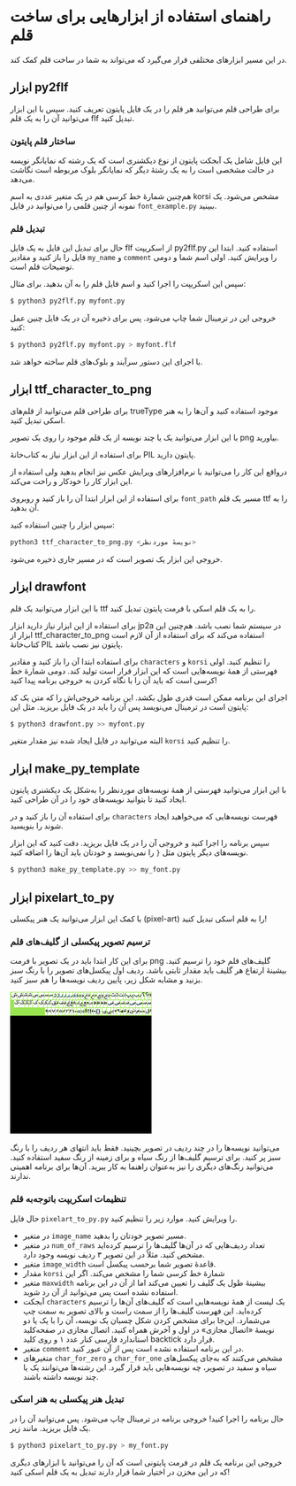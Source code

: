 # راهنمای استفاده از ابزارهایی برای ساخت قلم

در این مسیر ابزارهای مختلفی قرار می‌گیرد که می‌تواند به شما در ساخت قلم کمک کند.

## ابزار py2flf

برای طراحی قلم می‌توانید هر قلم را در یک فایل پایتون تعریف کنید. سپس با این ابزار می‌توانید آن را به یک قلم flf تبدیل کنید.

### ساختار قلم پایتون

این فایل شامل یک آبجکت پایتون از نوع دیکشنری است که یک رشته که نمایانگر نویسه در حالت مشخصی است را به یک رشتهٔ دیگر که نمایانگر بلوک مربوطه است نگاشت می‌دهد.

هم‌چنین شمارهٔ خط کرسی هم در یک متغیر عددی به اسم korsi مشخص می‌شود. یک نمونه از چنین قلمی را می‌توانید در فایل `font_example.py` ببینید.

### تبدیل قلم

حال برای تبدیل این فایل به یک فایل flf از اسکریپت py2flf.py استفاده کنید.
ابتدا این فایل را باز کنید و مقادیر `my_name` و `comment` را ویرایش کنید. اولی اسم شما و دومی توضیحات قلم است.

سپس این اسکریپت را اجرا کنید و اسم فایل قلم را به آن بدهید. برای مثال:

```bash
$ python3 py2flf.py myfont.py
```

خروجی این در ترمینال شما چاپ می‌شود. پس برای ذخیره آن در یک فایل چنین عمل کنید:

```bash
$ python3 py2flf.py myfont.py > myfont.flf
```

با اجرای این دستور سرآیند و بلوک‌های قلم ساخته خواهد شد.

## ابزار ttf_character_to_png

برای طراحی قلم می‌توانید از قلم‌های trueType موجود استفاده کنید و آن‌ها را به هنر اسکی تبدیل کنید.

با این ابزار می‌توانید یک یا چند نویسه از یک قلم موجود را روی یک تصویر png بیاورید.

برای استفاده از این ابزار نیاز به کتاب‌خانهٔ PIL پایتون دارید.

درواقع این کار را می‌توانید با نرم‌افزارهای ویرایش عکس نیز انجام بدهید ولی استفاده از این ابزار کار را خودکار و راحت می‌کند.

برای استفاده از این ابزار ابتدا آن را باز کنید و روبروی `font_path` مسیر یک قلم ttf را به آن بدهید.

سپس ابزار را چنین استفاده کنید:

```bash
python3 ttf_character_to_png.py <نویسهٔ موردنظر>
```

خروجی این ابزار یک تصویر است که در مسیر جاری ذخیره می‌شود.

## ابزار drawfont

با این ابزار می‌توانید یک قلم ttf را به یک قلم اسکی با فرمت پایتون تبدیل کنید.

برای استفاده از این ابزار نیاز دارید ابزار jp2a در سیستم شما نصب باشد. هم‌چنین این ابزار از ttf_character_to_png استفاده می‌کند که برای استفاده از آن لازم است کتاب‌خانهٔ PIL پایتون نیز نصب باشد.

برای استفاده ابتدا آن را باز کنید و مقادیر `characters` و `korsi` را تنظیم کنید. اولی فهرستی از همهٔ نویسه‌هایی است که این ابزار قرار است تولید کند. دومی شمارهٔ خط کرسی است که باید آن را با نگاه کردن به خروجی برنامه پیدا کنید!

اجرای این برنامه ممکن است قدری طول بکشد. این برنامه خروجی‌اش را که متن یک کد پایتون است در ترمینال می‌نویسد پس آن را باید در یک فایل بریزید. مثل این:

```bash
$ python3 drawfont.py >> myfont.py
```

البته می‌توانید در فایل ایجاد شده نیز مقدار متغیر `korsi` را تنظیم کنید.

## ابزار make_py_template

با این ابزار می‌توانید فهرستی از همهٔ نویسه‌های موردنظر را به‌شکل یک دیکشنری پایتون ایجاد کنید تا بتوانید نویسه‌های خود را در آن طراحی کنید.

برای استفاده آن را باز کنید و در `characters` فهرست نویسه‌هایی که می‌خواهید ایجاد شوند را بنویسید.

سپس برنامه را اجرا کنید و خروجی آن را در یک فایل بریزید. دقت کنید که این ابزار نویسه‌های دیگر پایتون مثل `{` را نمی‌نویسد و خودتان باید آن‌ها را اضافه کنید.

```bash
$ python3 make_py_template.py >> my_font.py
```

## ابزار pixelart_to_py

با کمک این ابزار می‌توانید یک هنر پیکسلی (pixel-art) را به قلم اسکی تبدیل کنید!

### ترسیم تصویر پیکسلی از گلیف‌های قلم

برای این کار ابتدا باید در یک تصویر با فرمت png گلیف‌های قلم خود را ترسیم کنید. بیشینهٔ ارتفاع هر گلیف باید مقدار ثابتی باشد. ردیف اول پیکسل‌های تصویر را با رنگ سبز بزنید و مشابه شکل زیر، پایین ردیف نویسه‌ها را هم سبز کنید.

![](./pixelart.png)

می‌توانید نویسه‌ها را در چند ردیف در تصویر بچینید. فقط باید انتهای هر ردیف را با رنگ سبز پر کنید. برای ترسیم گلیف‌ها از رنگ سیاه و برای زمینه از رنگ سفید استفاده کنید. می‌توانید رنگ‌های دیگری را نیز به‌عنوان راهنما به کار ببرید. آن‌ها برای برنامه اهمیتی ندارند.

### تنظیمات اسکریپت باتوجه‌به قلم
حال فایل `pixelart_to_py.py` را ویرایش کنید. موارد زیر را تنظیم کنید.

- در متغیر `image_name` مسیر تصویر خودتان را بدهید.
- در متغیر `num_of_raws` تعداد ردیف‌هایی که در آن‌ها گلیف‌ها را ترسیم کرده‌اید مشخص کنید. مثلاً در این تصویر ۳ ردیف نویسه وجود دارد.
- متغیر `image_width` قاعدهٔ تصویر شما برحسب پیکسل است.
- مقدار `korsi` شمارهٔ خط کرسی شما را مشخص می‌کند. اگر این
- متغیر `maxwidth` بیشینهٔ طول یک گلیف را تعیین می‌کند اما از آن در این برنامه استفاده نشده است پس می‌توانید از آن رد شوید.
- آبجکت `characters` یک لیست از همهٔ نویسه‌هایی است که گلیف‌های آن‌ها را ترسیم کرده‌اید. این فهرست گلیف‌ها را از سمت راست و بالای تصویر به سمت چپ می‌شمارد. این‌جا برای مشخص کردن شکل چسبان یک نویسه، آن را با یک یا دو نویسهٔ «اتصال مجازی» در اول و آخرش همراه کنید. اتصال مجازی در صفحه‌کلید استاندارد فارسی کنار عدد ۱ و روی کلید backtick قرار دارد.
- متغیر `comment` در این برنامه استفاده نشده است پس از آن عبور کنید.
- متغیرهای `char_for_zero` و `char_for_one` مشخص می‌کنند که به‌جای پیکسل‌های سیاه و سفید در تصویر، چه نویسه‌هایی باید قرار گیرد. این رشته‌ها می‌توانند یک یا چند نویسه داشته باشند.

### تبدیل هنر پیکسلی به هنر اسکی

حال برنامه را اجرا کنید! خروجی برنامه در ترمینال چاپ می‌شود. پس می‌توانید آن را در یک فایل بریزید. مانند زیر.

```bash
$ python3 pixelart_to_py.py > my_font.py
```

خروجی این برنامه یک قلم در فرمت پایتونی است که آن را می‌توانید با ابزارهای دیگری که در این مخزن در اختیار شما قرار دارند تبدیل به یک قلم اسکی کنید!